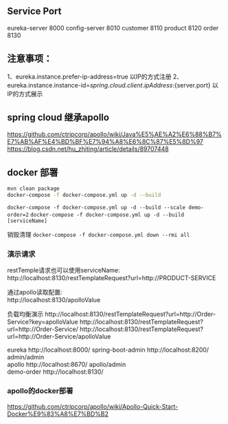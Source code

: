 
Service     Port
--------------------
eureka-server      8000
config-server      8010
customer           8110
product            8120
order              8130


注意事项：
-----
1、eureka.instance.prefer-ip-address=true 以IP的方式注册
2、eureka.instance.instance-id=${spring.cloud.client.ipAddress}:${server.port} 以IP的方式展示

## spring cloud 继承apollo

https://github.com/ctripcorp/apollo/wiki/Java%E5%AE%A2%E6%88%B7%E7%AB%AF%E4%BD%BF%E7%94%A8%E6%8C%87%E5%8D%97
https://blog.csdn.net/hu_zhiting/article/details/89707448

## docker 部署

```bash
mvn clean package
docker-compose -f docker-compose.yml up -d --build
```

`docker-compose -f docker-compose.yml up -d --build --scale demo-order=2`
`docker-compose -f docker-compose.yml up -d --build [serviceName]`

销毁清理
`docker-compose -f docker-compose.yml down --rmi all`

### 演示请求

restTemple请求也可以使用serviceName:  
http://localhost:8130/restTemplateRequest?url=http://PRODUCT-SERVICE

通过apollo读取配置:   
http://localhost:8130/apolloValue

负载均衡演示
http://localhost:8130/restTemplateRequest?url=http://Order-Service?key=apolloValue
http://localhost:8130/restTemplateRequest?url=http://Order-Service/
http://localhost:8130/restTemplateRequest?url=http://Order-Service/apolloValue



eureka http://localhost:8000/
spring-boot-admin http://localhost:8200/   admin/admin  
apollo http://localhost:8670/  apollo/admin  
demo-order http://localhost:8130/

### apollo的docker部署

https://github.com/ctripcorp/apollo/wiki/Apollo-Quick-Start-Docker%E9%83%A8%E7%BD%B2